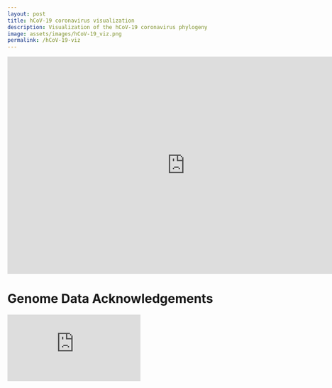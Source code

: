 ```yaml
---
layout: post
title: hCoV-19 coronavirus visualization
description: Visualization of the hCoV-19 coronavirus phylogeny 
image: assets/images/hCoV-19_viz.png
permalink: /hCoV-19-viz
---
```


<div style="background: white">
<iframe title="hCoV-2019 Visualization" width="800" height="490" frameborder="0" scrolling="no" marginheight="0" marginwidth="0" src="https://jtmccr1.github.io/sars2/"></iframe>
</div>

# Genome Data Acknowledgements

<iframe  title="Data Acknowledgements" max-width="1500" frameborder="0" marginheight="0" marginwidth="0"  src ="https://rambaut.github.io/ncov-2019/acknowledgments.html"></iframe>
